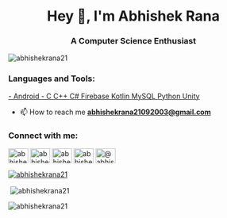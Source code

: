 <h1 align="center">Hey 👋, I'm Abhishek Rana</h1>
<h3 align="center">A Computer Science Enthusiast</h3>

<p align="left"> <img src="https://komarev.com/ghpvc/?username=abhishekrana21&label=Profile%20views&color=0e75b6&style=flat" alt="abhishekrana21" /> </p>

<h3 align="left">Languages and Tools:</h3>
<p align="left"> <a href="https://developer.android.com" target="_blank" rel="noreferrer"> - Android  </a> 
<a href="https://www.cprogramming.com/" target="_blank" rel="noreferrer"> - C  </a> 
<a href="https://www.w3schools.com/cpp/" target="_blank" rel="noreferrer">  C++  </a> 
<a href="https://www.w3schools.com/cs/" target="_blank" rel="noreferrer">  C#  </a>
<a href="https://firebase.google.com/" target="_blank" rel="noreferrer">  Firebase  </a> 
<a href="https://kotlinlang.org" target="_blank" rel="noreferrer">  Kotlin  </a> 
<a href="https://www.mysql.com/" target="_blank" rel="noreferrer">  MySQL  </a> 
<a href="https://www.python.org" target="_blank" rel="noreferrer">  Python  </a> 
<a href="https://unity.com/" target="_blank" rel="noreferrer">  Unity  </a> </p>

- 📫 How to reach me **abhishekrana21092003@gmail.com**

<h3 align="left">Connect with me:</h3>
<p align="left">
<a href="https://linkedin.com/in/abhishekrana21" target="blank"><img align="center" src="https://raw.githubusercontent.com/rahuldkjain/github-profile-readme-generator/master/src/images/icons/Social/linked-in-alt.svg" alt="abhishekrana21" height="30" width="40" /></a>
<a href="https://www.codechef.com/users/abhishekrana21" target="blank"><img align="center" src="https://cdn.jsdelivr.net/npm/simple-icons@3.1.0/icons/codechef.svg" alt="abhishekrana21" height="30" width="40" /></a>
<a href="https://www.hackerrank.com/abhishekrana21" target="blank"><img align="center" src="https://raw.githubusercontent.com/rahuldkjain/github-profile-readme-generator/master/src/images/icons/Social/hackerrank.svg" alt="abhishekrana21" height="30" width="40" /></a>
<a href="https://www.leetcode.com/abhishekrana21" target="blank"><img align="center" src="https://raw.githubusercontent.com/rahuldkjain/github-profile-readme-generator/master/src/images/icons/Social/leet-code.svg" alt="abhishekrana21" height="30" width="40" /></a>
<a href="https://www.hackerearth.com/@abhishekrana21" target="blank"><img align="center" src="https://raw.githubusercontent.com/rahuldkjain/github-profile-readme-generator/master/src/images/icons/Social/hackerearth.svg" alt="@abhishekrana21" height="30" width="40" /></a>
</p>

<p align="left"> <a href="https://github.com/ryo-ma/github-profile-trophy"><img src="https://github-profile-trophy.vercel.app/?username=abhishekrana21" alt="abhishekrana21" /></a> </p>

<!---
<p><img align="left" src="https://github-readme-stats.vercel.app/api/top-langs?username=abhishekrana21&show_icons=true&locale=en&layout=compact" alt="abhishekrana21" /></p>
--->

<p>&nbsp;<img align="center" src="https://github-readme-stats.vercel.app/api?username=abhishekrana21&show_icons=true&locale=en" alt="abhishekrana21" /></p>

<p><img align="center" src="https://github-readme-streak-stats.herokuapp.com/?user=abhishekrana21&" alt="abhishekrana21" /></p>

<!---
AbhishekRana21/AbhishekRana21 is a ✨ special ✨ repository because its `README.md` (this file) appears on your GitHub profile.
You can click the Preview link to take a look at your changes.
--->
